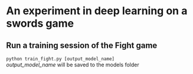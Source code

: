 An experiment in deep learning on a swords game
=

Run a training session of the Fight game
-
`python train_fight.py [output_model_name]`<br>
*output_model_name* will be saved to the models folder
